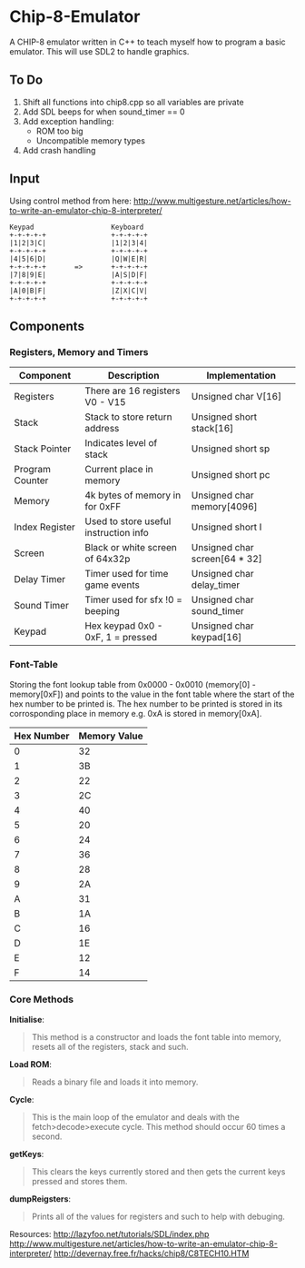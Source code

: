 # Chip-8-Emulator
A CHIP-8 emulator written in C++ to teach myself how to program a basic emulator. This will use SDL2 to handle graphics.

## To Do
1. Shift all functions into chip8.cpp so all variables are private
2. Add SDL beeps for when sound_timer == 0
3. Add exception handling:
    * ROM too big
    * Uncompatible memory types
4. Add crash handling

## Input
Using control method from here: http://www.multigesture.net/articles/how-to-write-an-emulator-chip-8-interpreter/
```
Keypad                   Keyboard
+-+-+-+-+                +-+-+-+-+
|1|2|3|C|                |1|2|3|4|
+-+-+-+-+                +-+-+-+-+
|4|5|6|D|                |Q|W|E|R|
+-+-+-+-+       =>       +-+-+-+-+
|7|8|9|E|                |A|S|D|F|
+-+-+-+-+                +-+-+-+-+
|A|0|B|F|                |Z|X|C|V|
+-+-+-+-+                +-+-+-+-+
```
## Components
### Registers, Memory and Timers
|Component|Description|Implementation|
|---------|-----------|--------------|
|Registers|There are 16 registers V0 - V15|Unsigned char V[16]|
|Stack|Stack to store return address|Unsigned short stack[16]|
|Stack Pointer|Indicates level of stack|Unsigned short sp|
|Program Counter|Current place in memory|Unsigned short pc|
|Memory|4k bytes of memory in for 0xFF|Unsigned char memory[4096]|
|Index Register|Used to store useful instruction info|Unsigned short I|
|Screen|Black or white screen of 64x32p|Unsigned char screen[64 * 32]|
|Delay Timer|Timer used for time game events|Unsigned char delay_timer|
|Sound Timer|Timer used for sfx !0 = beeping|Unsigned char sound_timer|
|Keypad|Hex keypad 0x0 - 0xF, 1 = pressed|Unsigned char keypad[16]|

### Font-Table
Storing the font lookup table from 0x0000 - 0x0010 (memory[0] - memory[0xF]) and points to the value in the font table where the start of the hex number to be printed is. The hex number to be printed is stored in its corrosponding place in memory e.g. 0xA is stored in memory[0xA].

|Hex Number| Memory Value|
|----------|-------------|
|0|32|
|1|3B|
|2|22| 
|3|2C| 
|4|40| 
|5|20| 
|6|24| 
|7|36| 
|8|28| 
|9|2A| 
|A|31| 
|B|1A|
|C|16| 
|D|1E|
|E|12|
|F|14|

### Core Methods
**Initialise**:
> This method is a constructor and loads the font table into memory, resets all of the registers, stack and such.

**Load ROM**:
> Reads a binary file and loads it into memory.

**Cycle**:
> This is the main loop of the emulator and deals with the fetch>decode>execute cycle. This method should occur 60 times a second.

**getKeys**:
> This clears the keys currently stored and then gets the current keys pressed and stores them.

**dumpReigsters**:
> Prints all of the values for registers and such to help with debuging.


Resources:
http://lazyfoo.net/tutorials/SDL/index.php 
http://www.multigesture.net/articles/how-to-write-an-emulator-chip-8-interpreter/
http://devernay.free.fr/hacks/chip8/C8TECH10.HTM
